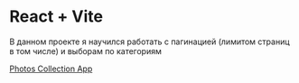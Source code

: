 # React + Vite

В данном проекте я научился работать с пагинацией (лимитом страниц в том числе) и выборам по категориям

[Photos Collection App](https://photos-collection-react-app.vercel.app)
